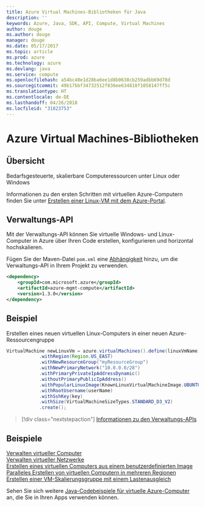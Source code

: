 ```yaml
---
title: Azure Virtual Machines-Bibliotheken für Java
description: ''
keywords: Azure, Java, SDK, API, Compute, Virtual Machines
author: douge
ms.author: douge
manager: douge
ms.date: 05/17/2017
ms.topic: article
ms.prod: azure
ms.technology: azure
ms.devlang: java
ms.service: compute
ms.openlocfilehash: a54bc40e1d28ba6ee1d8b0638cb259adbb69d78d
ms.sourcegitcommit: 49b17bbf34732512f836ee634818f1058147ff5c
ms.translationtype: HT
ms.contentlocale: de-DE
ms.lasthandoff: 04/26/2018
ms.locfileid: "31823753"
---
```

# <a name="azure-virtual-machine-libraries"></a>Azure Virtual Machines-Bibliotheken

## <a name="overview"></a>Übersicht

Bedarfsgesteuerte, skalierbare Computeressourcen unter Linux oder Windows

Informationen zu den ersten Schritten mit virtuellen Azure-Computern finden Sie unter [Erstellen einer Linux-VM mit dem Azure-Portal](/azure/virtual-machines/linux/quick-create-portal).

## <a name="management-api"></a>Verwaltungs-API

Mit der Verwaltungs-API können Sie virtuelle Windows- und Linux-Computer in Azure über Ihren Code erstellen, konfigurieren und horizontal hochskalieren.

Fügen Sie der Maven-Datei `pom.xml` eine [Abhängigkeit](https://maven.apache.org/guides/getting-started/index.html#How_do_I_use_external_dependencies) hinzu, um die Verwaltungs-API in Ihrem Projekt zu verwenden.  

```XML
<dependency>
    <groupId>com.microsoft.azure</groupId>
    <artifactId>azure-mgmt-compute</artifactId>
    <version>1.3.0</version>
</dependency>
```   


## <a name="example"></a>Beispiel

Erstellen eines neuen virtuellen Linux-Computers in einer neuen Azure-Ressourcengruppe

```java
VirtualMachine newLinuxVm = azure.virtualMachines().define(linuxVmName)
            .withRegion(Region.US_EAST)
            .withNewResourceGroup("myResourceGroup")
            .withNewPrimaryNetwork("10.0.0.0/28")
            .withPrimaryPrivateIpAddressDynamic()
            .withoutPrimaryPublicIpAddress()
            .withPopularLinuxImage(KnownLinuxVirtualMachineImage.UBUNTU_SERVER_16_04_LTS)
            .withRootUsername(userName)
            .withSshKey(key)
            .withSize(VirtualMachineSizeTypes.STANDARD_D3_V2)
            .create();
```

> [!div class="nextstepaction"]
> [Informationen zu den Verwaltungs-APIs](/java/api/overview/azure/virtualmachines/management)


## <a name="samples"></a>Beispiele

[Verwalten virtueller Computer][1]   
[Verwalten virtueller Netzwerke][6]   
[Erstellen eines virtuellen Computers aus einem benutzerdefinierten Image][2]   
[Paralleles Erstellen von virtuellen Computern in mehreren Regionen][5]    
[Erstellen einer VM-Skalierungsgruppe mit einem Lastenausgleich][7]    

[1]: ../docs-ref-conceptual/java-sdk-manage-virtual-machines.md
[2]: https://azure.microsoft.com/resources/samples/managed-disk-java-create-virtual-machine-using-custom-image/
[5]: ../docs-ref-conceptual/java-sdk-virtual-machines-in-parallel.md
[6]: ../docs-ref-conceptual/java-sdk-manage-virtual-networks.md
[7]: ../docs-ref-conceptual/java-sdk-manage-vm-scalesets.md

Sehen Sie sich weitere [Java-Codebeispiele für virtuelle Azure-Computer](https://azure.microsoft.com/resources/samples/?platform=java&term=VM) an, die Sie in Ihren Apps verwenden können.